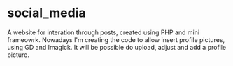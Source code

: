 # social_media
A website for interation through posts, created using PHP and mini frameowrk. 
Nowadays I'm creating the code to allow insert profile pictures, using GD and Imagick. It will be possible do upload, adjust and add a profile picture.

